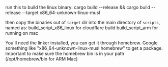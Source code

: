 run this to build the linux binary:
cargo build --release && cargo build --release --target x86_64-unknown-linux-musl

then copy the binaries out of `target` dir into the main directory of `scripts`, named as:
build_script_x86_linux for cloudflare build
build_script_arm for running on mac

You'll need the linker installed, you can get it through homebrew. Google something like "x86_64-unknown-linux-musl homebrew" to get a package. Important to make sure the homebrew bin is in your path (/opt/homebrew/bin for ARM Mac)
